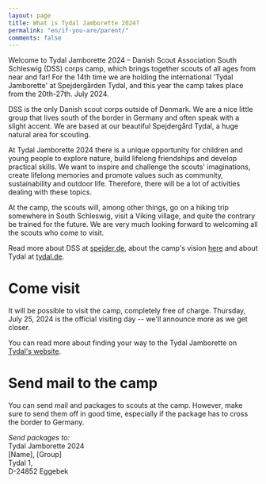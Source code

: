 ```yaml
---
layout: page
title: What is Tydal Jamborette 2024?
permalink: "en/if-you-are/parent/"
comments: false
---
```


Welcome to Tydal Jamborette 2024 – Danish Scout Association South Schleswig (DSS) corps camp, which brings together scouts of all ages from near and far! For the 14th time we are holding the international 'Tydal Jamborette' at Spejdergården Tydal, and this year the camp takes place from the 20th-27th. July 2024.

DSS is the only Danish scout corps outside of Denmark. We are a nice little group that lives south of the border in Germany and often speak with a slight accent. We are based at our beautiful Spejdergård Tydal, a huge natural area for scouting.

At Tydal Jamborette 2024 there is a unique opportunity for children and young people to explore nature, build lifelong friendships and develop practical skills. We want to inspire and challenge the scouts' imaginations, create lifelong memories and promote values such as community, sustainability and outdoor life. Therefore, there will be a lot of activities dealing with these topics.

At the camp, the scouts will, among other things, go on a hiking trip somewhere in South Schleswig, visit a Viking village, and quite the contrary be trained for the future. We are very much looking forward to welcoming all the scouts who come to visit.

Read more about DSS at [spejder.de](https://spejder.de/), about the camp's vision [here](/en/vision) and about Tydal at [tydal.de](https://tydal.dk/).

# Come visit

It will be possible to visit the camp, completely free of charge. Thursday, July 25, 2024 is the official visiting day -- we'll announce more as we get closer.

You can read more about finding your way to the Tydal Jamborette on [Tydal's website](https://tydal.dk/find-vej/).

# Send mail to the camp

You can send mail and packages to scouts at the camp. However, make sure to send them off in good time, especially if the package has to cross the border to Germany.

*Send packages to:*<br>
Tydal Jamborette 2024<br>
[Name], [Group]<br>
Tydal 1,<br>
D-24852 Eggebek